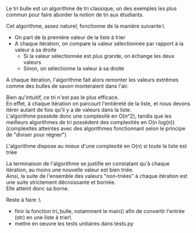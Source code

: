 Le tri bulle est un algorithme de tri classique, un des exemples les plus commun pour faire aborder la notion de tri aux étudiants.

Cet algorithme, assez naturel, fonctionne de la manière suivante:\
- On part de la première valeur de la liste à trier
- A chaque itération, on compare la valeur sélectionnée par rapport à la valeur à sa droite
    - Si la valeur sélectionnée est plus grande, on échange les deux valeurs
    - Sinon, on sélectionne la valeur à sa droite

A chaque itération, l'algorithme fait alors remonter les valeurs extrêmes comme des bulles de savon monteraient dans l'air.

Bien qu'intuitif, ce tri n'est pas le plus efficace.\
En effet, à chaque itération on parcourt l'entièreté de la liste, et nous devons itérer autant de fois qu'il y a de valeurs dans la liste.\
L'algorithme possède donc une complexité en O(n^2), tandis que les meilleurs algorithmes de tri possèdent des complexités en O(n log(n)) (complexités atteintes avec des algorithmes fonctionnant selon le principe de "diviser pour régner")

L'algorithme dispose au mieux d'une complexité en O(n) si toute la liste est triée

La terminaison de l'algorithme se justifie en constatant qu'à chaque itération, au moins une nouvelle valeur est bien triée.\
Ainsi, la suite de l'ensemble des valeurs "non-triées" à chaque itération est une suite strictement décroissante et bornée.\
Elle atteint donc sa borne.

Reste à faire :\
- finir la fonction tri_bulle, notamment le main() afin de convertir l'entrée (str) en une liste à trier\
- mettre en oeuvre les tests unitaires dans tests.py